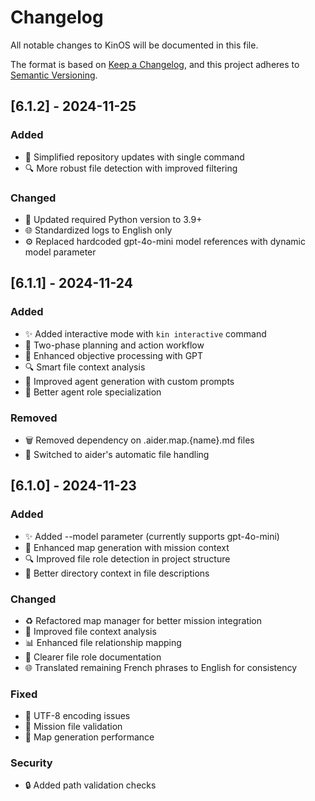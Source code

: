 # Changelog
All notable changes to KinOS will be documented in this file.

The format is based on [Keep a Changelog](https://keepachangelog.com/en/1.0.0/),
and this project adheres to [Semantic Versioning](https://semver.org/spec/v2.0.0.html).

## [6.1.2] - 2024-11-25

### Added
- 🔄 Simplified repository updates with single command
- 🔍 More robust file detection with improved filtering

### Changed
- 🔄 Updated required Python version to 3.9+
- 🌐 Standardized logs to English only
- ⚙️ Replaced hardcoded gpt-4o-mini model references with dynamic model parameter

## [6.1.1] - 2024-11-24

### Added
- ✨ Added interactive mode with `kin interactive` command
- 🎯 Two-phase planning and action workflow
- 📝 Enhanced objective processing with GPT
- 🔍 Smart file context analysis
- 🤖 Improved agent generation with custom prompts
- 🎨 Better agent role specialization

### Removed
- 🗑️ Removed dependency on .aider.map.{name}.md files
- 🔄 Switched to aider's automatic file handling

## [6.1.0] - 2024-11-23

### Added
- ✨ Added --model parameter (currently supports gpt-4o-mini)
- 🎯 Enhanced map generation with mission context
- 🔍 Improved file role detection in project structure
- 📝 Better directory context in file descriptions

### Changed
- ♻️ Refactored map manager for better mission integration
- 🔄 Improved file context analysis
- 📊 Enhanced file relationship mapping
- 🎨 Clearer file role documentation
- 🌐 Translated remaining French phrases to English for consistency

### Fixed
- 🐛 UTF-8 encoding issues
- 🔧 Mission file validation
- 🚀 Map generation performance

### Security
- 🔒 Added path validation checks
